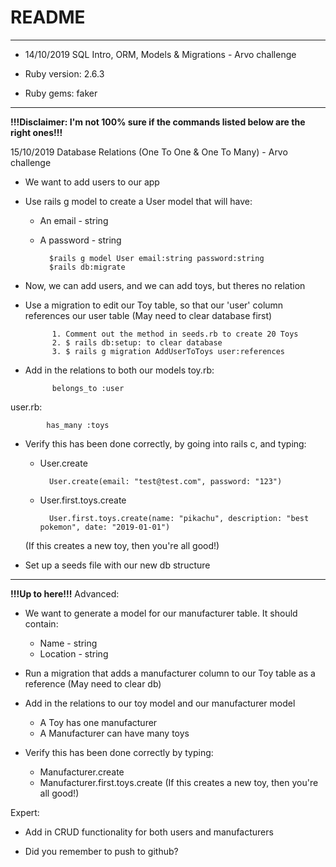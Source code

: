 # README

-----
* 14/10/2019 SQL Intro, ORM, Models & Migrations - Arvo challenge

* Ruby version: 2.6.3

* Ruby gems: faker

---
__!!!Disclaimer: I'm not 100% sure if the commands listed below are the right ones!!!__

15/10/2019 Database Relations (One To One & One To Many) - Arvo challenge

* We want to add users to our app
* Use rails g model to create a User model that will have:
    * An email - string
    * A password - string

            $rails g model User email:string password:string
            $rails db:migrate

* Now, we can add users, and we can add toys, but theres no relation
* Use a migration to edit our Toy table, so that our 'user' column references our user table (May need to clear database first)

            1. Comment out the method in seeds.rb to create 20 Toys
            2. $ rails db:setup: to clear database
            3. $ rails g migration AddUserToToys user:references

* Add in the relations to both our models
toy.rb:     

            belongs_to :user

user.rb:     

            has_many :toys

* Verify this has been done correctly, by going into rails c, and typing:
    * User.create 

            User.create(email: "test@test.com", password: "123")
    * User.first.toys.create 
    
            User.first.toys.create(name: "pikachu", description: "best pokemon", date: "2019-01-01")
    (If this creates a new toy, then you're all good!)

* Set up a seeds file with our new db structure


-----
__!!!Up to here!!!__
Advanced:
* We want to generate a model for our manufacturer table. It should contain:
    * Name - string
    * Location - string

* Run a migration that adds a manufacturer column to our Toy table as a reference
  (May need to clear db)
* Add in the relations to our toy model and our manufacturer model
    * A Toy has one manufacturer
    * A Manufacturer can have many toys

* Verify this has been done correctly by typing:
    * Manufacturer.create
    * Manufacturer.first.toys.create
    (If this creates a new toy, then you're all good!)

Expert:
* Add in CRUD functionality for both users and manufacturers


* Did you remember to push to github?
